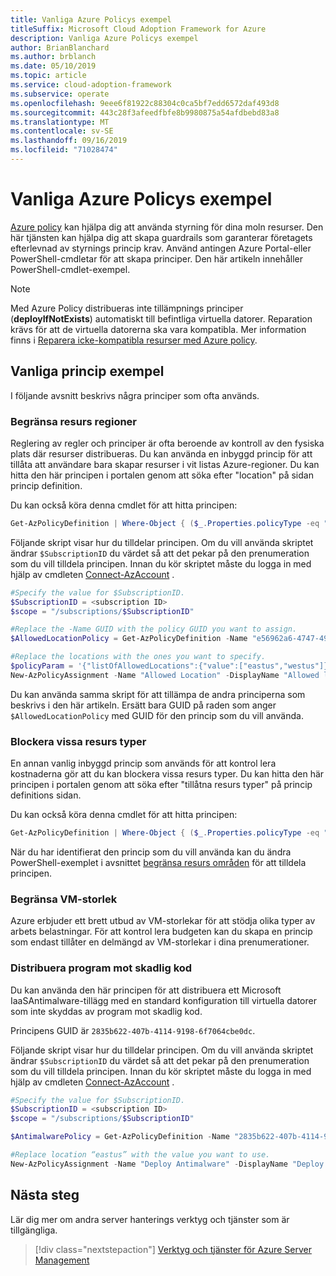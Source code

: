 ```yaml
---
title: Vanliga Azure Policys exempel
titleSuffix: Microsoft Cloud Adoption Framework for Azure
description: Vanliga Azure Policys exempel
author: BrianBlanchard
ms.author: brblanch
ms.date: 05/10/2019
ms.topic: article
ms.service: cloud-adoption-framework
ms.subservice: operate
ms.openlocfilehash: 9eee6f81922c88304c0ca5bf7edd6572daf493d8
ms.sourcegitcommit: 443c28f3afeedfbfe8b9980875a54afdbebd83a8
ms.translationtype: MT
ms.contentlocale: sv-SE
ms.lasthandoff: 09/16/2019
ms.locfileid: "71028474"
---
```

# <a name="common-azure-policy-examples"></a>Vanliga Azure Policys exempel

[Azure policy](https://docs.microsoft.com/azure/governance/policy/overview) kan hjälpa dig att använda styrning för dina moln resurser. Den här tjänsten kan hjälpa dig att skapa guardrails som garanterar företagets efterlevnad av styrnings princip krav. Använd antingen Azure Portal-eller PowerShell-cmdletar för att skapa principer. Den här artikeln innehåller PowerShell-cmdlet-exempel.

> [!NOTE]
> Med Azure Policy distribueras inte tillämpnings principer (**deployIfNotExists**) automatiskt till befintliga virtuella datorer. Reparation krävs för att de virtuella datorerna ska vara kompatibla. Mer information finns i [Reparera icke-kompatibla resurser med Azure policy](https://docs.microsoft.com/azure/governance/policy/how-to/remediate-resources).

## <a name="common-policy-examples"></a>Vanliga princip exempel

I följande avsnitt beskrivs några principer som ofta används.

### <a name="restrict-resource-regions"></a>Begränsa resurs regioner

Reglering av regler och principer är ofta beroende av kontroll av den fysiska plats där resurser distribueras. Du kan använda en inbyggd princip för att tillåta att användare bara skapar resurser i vit listas Azure-regioner. Du kan hitta den här principen i portalen genom att söka efter "location" på sidan princip definition.

Du kan också köra denna cmdlet för att hitta principen:

```powershell
Get-AzPolicyDefinition | Where-Object { ($_.Properties.policyType -eq "BuiltIn") -and ($_.Properties.displayName -like "*location*") }
```

Följande skript visar hur du tilldelar principen. Om du vill använda skriptet ändrar `$SubscriptionID` du värdet så att det pekar på den prenumeration som du vill tilldela principen. Innan du kör skriptet måste du logga in med hjälp av cmdleten [Connect-AzAccount](https://docs.microsoft.com/powershell/module/az.accounts/connect-azaccount?view=azps-2.1.0) .

```powershell
#Specify the value for $SubscriptionID.
$SubscriptionID = <subscription ID>
$scope = "/subscriptions/$SubscriptionID"

#Replace the -Name GUID with the policy GUID you want to assign.
$AllowedLocationPolicy = Get-AzPolicyDefinition -Name "e56962a6-4747-49cd-b67b-bf8b01975c4c"

#Replace the locations with the ones you want to specify.
$policyParam = '{"listOfAllowedLocations":{"value":["eastus","westus"]}}'
New-AzPolicyAssignment -Name "Allowed Location" -DisplayName "Allowed locations for resource creation" -Scope $scope -PolicyDefinition $AllowedLocationPolicy -Location eastus -PolicyParameter $policyparam
```

Du kan använda samma skript för att tillämpa de andra principerna som beskrivs i den här artikeln. Ersätt bara GUID på raden som anger `$AllowedLocationPolicy` med GUID för den princip som du vill använda.

### <a name="block-certain-resource-types"></a>Blockera vissa resurs typer

En annan vanlig inbyggd princip som används för att kontrol lera kostnaderna gör att du kan blockera vissa resurs typer. Du kan hitta den här principen i portalen genom att söka efter "tillåtna resurs typer" på princip definitions sidan.

Du kan också köra denna cmdlet för att hitta principen:

```powershell
Get-AzPolicyDefinition | Where-Object { ($_.Properties.policyType -eq "BuiltIn") -and ($_.Properties.displayName -like "*allowed resource types") }
```

När du har identifierat den princip som du vill använda kan du ändra PowerShell-exemplet i avsnittet [begränsa resurs områden](#restrict-resource-regions) för att tilldela principen.

### <a name="restrict-vm-size"></a>Begränsa VM-storlek

Azure erbjuder ett brett utbud av VM-storlekar för att stödja olika typer av arbets belastningar. För att kontrol lera budgeten kan du skapa en princip som endast tillåter en delmängd av VM-storlekar i dina prenumerationer.

### <a name="deploy-antimalware"></a>Distribuera program mot skadlig kod

Du kan använda den här principen för att distribuera ett Microsoft IaaSAntimalware-tillägg med en standard konfiguration till virtuella datorer som inte skyddas av program mot skadlig kod.

Principens GUID är `2835b622-407b-4114-9198-6f7064cbe0dc`.

Följande skript visar hur du tilldelar principen. Om du vill använda skriptet ändrar `$SubscriptionID` du värdet så att det pekar på den prenumeration som du vill tilldela principen. Innan du kör skriptet måste du logga in med hjälp av cmdleten [Connect-AzAccount](https://docs.microsoft.com/powershell/module/az.accounts/connect-azaccount?view=azps-2.1.0) .

```powershell
#Specify the value for $SubscriptionID.
$SubscriptionID = <subscription ID>
$scope = "/subscriptions/$SubscriptionID"

$AntimalwarePolicy = Get-AzPolicyDefinition -Name "2835b622-407b-4114-9198-6f7064cbe0dc"

#Replace location “eastus” with the value you want to use.
New-AzPolicyAssignment -Name "Deploy Antimalware" -DisplayName "Deploy default Microsoft IaaSAntimalware extension for Windows Server" -Scope $scope -PolicyDefinition $AntimalwarePolicy -Location eastus –AssignIdentity

```

## <a name="next-steps"></a>Nästa steg

Lär dig mer om andra server hanterings verktyg och tjänster som är tillgängliga.

> [!div class="nextstepaction"]
> [Verktyg och tjänster för Azure Server Management](./tools-services.md)
